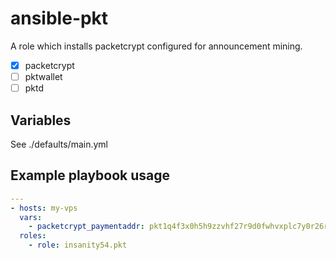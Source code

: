 # ansible-pkt

A role which installs packetcrypt configured for announcement mining. 

* [x] packetcrypt
* [ ] pktwallet
* [ ] pktd

## Variables

See ./defaults/main.yml

## Example playbook usage

```yaml
---
- hosts: my-vps
  vars:
    - packetcrypt_paymentaddr: pkt1q4f3x0h5h9zzvhf27r9d0fwhvxplc7y0r26rden
  roles:
    - role: insanity54.pkt
```